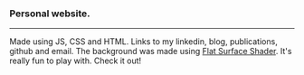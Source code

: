 ### Personal website.
----
Made using JS, CSS and HTML. Links to my linkedin, blog, publications,
github and email.  The background was made using [Flat Surface
Shader](https://github.com/wagerfield/flat-surface-shader). It's
really fun to play with. Check it out!
